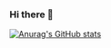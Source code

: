 ### Hi there 👋

[![Anurag's GitHub stats](https://github-readme-stats.vercel.app/api?username=maathor)](https://github-readme-stats-one-bice.vercel.app/api?username=maathor&show_icons=true&include_all_commits=true&count_private=true&role=OWNER,ORGANIZATION_MEMBER,COLLABORATOR)


<!--
**maathor/maathor** is a ✨ _special_ ✨ repository because its `README.md` (this file) appears on your GitHub profile.

Here are some ideas to get you started:

- 🔭 I’m currently working on ...
- 🌱 I’m currently learning ...
- 👯 I’m looking to collaborate on ...
- 🤔 I’m looking for help with ...
- 💬 Ask me about ...
- 📫 How to reach me: ...
- 😄 Pronouns: ...
- ⚡ Fun fact: ...
-->
